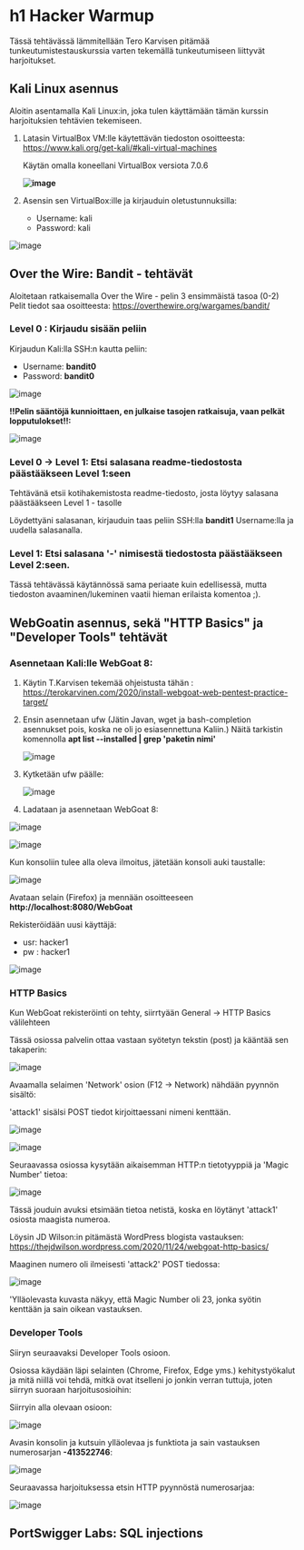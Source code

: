 # h1 Hacker Warmup
Tässä tehtävässä lämmitellään Tero Karvisen pitämää tunkeutumistestauskurssia varten tekemällä tunkeutumiseen liittyvät harjoitukset.

## Kali Linux asennus
Aloitin asentamalla Kali Linux:in, joka tulen käyttämään tämän kurssin harjoituksien tehtävien tekemiseen.

1. Latasin VirtualBox VM:lle käytettävän tiedoston osoitteesta: https://www.kali.org/get-kali/#kali-virtual-machines

   Käytän omalla koneellani VirtualBox versiota 7.0.6

   **![image](https://github.com/danielz95/Tunkeutumistestaus-Penetration-Testing-2024/assets/128583292/86e81c3b-0ccd-4426-8c7b-a43857b32819)**

2. Asensin sen VirtualBox:ille ja kirjauduin oletustunnuksilla:
   - Username: kali
   - Password: kali
 
  ![image](https://github.com/danielz95/Tunkeutumistestaus-Penetration-Testing-2024/assets/128583292/ad159056-7d5f-48b7-a3ec-61c2023f6ebc)

   

## Over the Wire: Bandit - tehtävät
Aloitetaan ratkaisemalla Over the Wire - pelin 3 ensimmäistä tasoa (0-2)
Pelit tiedot saa osoitteesta: https://overthewire.org/wargames/bandit/
### Level 0 : Kirjaudu sisään peliin
 Kirjaudun Kali:lla SSH:n kautta peliin:

   - Username: **bandit0**
   - Password: **bandit0**
   
   ![image](https://github.com/danielz95/Tunkeutumistestaus-Penetration-Testing-2024/assets/128583292/92f97182-6322-4cc6-9410-c226be8d65a3)
   
   **!!Pelin sääntöjä kunnioittaen, en julkaise tasojen ratkaisuja, vaan pelkät lopputulokset!!:**

   ![image](https://github.com/danielz95/Tunkeutumistestaus-Penetration-Testing-2024/assets/128583292/1aaa58c3-3b9c-45c6-aefb-8b9060c9a4de)

### Level 0 -> Level 1: Etsi salasana readme-tiedostosta päästääkseen Level 1:seen

Tehtävänä etsii kotihakemistosta readme-tiedosto, josta löytyy salasana päästääkseen Level 1 - tasolle

Löydettyäni salasanan, kirjauduin taas peliin SSH:lla **bandit1** Username:lla ja uudella salasanalla.

### Level 1: Etsi salasana '-' nimisestä tiedostosta päästääkseen Level 2:seen.

Tässä tehtävässä käytännössä sama periaate kuin edellisessä, mutta tiedoston avaaminen/lukeminen vaatii hieman erilaista komentoa ;).


## WebGoatin asennus, sekä "HTTP Basics" ja "Developer Tools" tehtävät

### Asennetaan Kali:lle WebGoat 8:

1. Käytin T.Karvisen tekemää ohjeistusta tähän : https://terokarvinen.com/2020/install-webgoat-web-pentest-practice-target/
2. Ensin asennetaan ufw (Jätin Javan, wget ja bash-completion asennukset pois, koska ne oli jo esiasennettuna Kaliin.)
   Näitä tarkistin komennolla **apt list --installed | grep 'paketin nimi'**

   ![image](https://github.com/danielz95/Tunkeutumistestaus-Penetration-Testing-2024/assets/128583292/8bd7f2cd-7aba-4ea5-b44b-05ba27aab861)

4. Kytketään ufw päälle:

   ![image](https://github.com/danielz95/Tunkeutumistestaus-Penetration-Testing-2024/assets/128583292/94975dd4-80d7-4a43-8bd3-54eb98d4f3de)

5.	Ladataan ja asennetaan WebGoat 8:

   ![image](https://github.com/danielz95/Tunkeutumistestaus-Penetration-Testing-2024/assets/128583292/cbf77b3d-dca4-40ec-81c9-c1cc7f404333)

 ![image](https://github.com/danielz95/Tunkeutumistestaus-Penetration-Testing-2024/assets/128583292/25322dbc-29fc-4be7-aec3-630d47d15ed0)

Kun konsoliin tulee alla oleva ilmoitus, jätetään konsoli auki taustalle:

![image](https://github.com/danielz95/Tunkeutumistestaus-Penetration-Testing-2024/assets/128583292/9716de6d-66e3-4fe5-9cc7-894dd7a8d9d3)

Avataan selain (Firefox) ja mennään osoitteeseen **http://localhost:8080/WebGoat**

Rekisteröidään uusi käyttäjä:
- usr: hacker1
- pw : hacker1

![image](https://github.com/danielz95/Tunkeutumistestaus-Penetration-Testing-2024/assets/128583292/90ac4153-e1c2-4793-8c0e-7238b23aad94)

### HTTP Basics

Kun WebGoat rekisteröinti on tehty, siirrtyään General -> HTTP Basics välilehteen

Tässä osiossa palvelin ottaa vastaan syötetyn tekstin (post) ja kääntää sen takaperin:

![image](https://github.com/danielz95/Tunkeutumistestaus-Penetration-Testing-2024/assets/128583292/3e98cfb1-f800-4ff6-a9c7-ce533816e355)

Avaamalla selaimen 'Network' osion (F12 -> Network) nähdään pyynnön sisältö:

'attack1' sisälsi POST tiedot kirjoittaessani nimeni kenttään.

![image](https://github.com/danielz95/Tunkeutumistestaus-Penetration-Testing-2024/assets/128583292/600a5dd6-c595-4634-9487-6e6b61107067)

![image](https://github.com/danielz95/Tunkeutumistestaus-Penetration-Testing-2024/assets/128583292/92d9cbc4-d3c2-49c3-897f-2a4ba47ac277)

Seuraavassa osiossa kysytään aikaisemman HTTP:n tietotyyppiä ja 'Magic Number' tietoa:

![image](https://github.com/danielz95/Tunkeutumistestaus-Penetration-Testing-2024/assets/128583292/f61ffba3-dcd8-4f78-9bc9-b62c1e64707e)

Tässä jouduin avuksi etsimään tietoa netistä, koska en löytänyt 'attack1' osiosta maagista numeroa.

Löysin JD Wilson:in pitämästä WordPress blogista vastauksen: https://thejdwilson.wordpress.com/2020/11/24/webgoat-http-basics/

Maaginen numero oli ilmeisesti 'attack2' POST tiedossa:

![image](https://github.com/danielz95/Tunkeutumistestaus-Penetration-Testing-2024/assets/128583292/fc877e57-f349-4512-a8ed-203f72e8a345)

'Ylläolevasta kuvasta näkyy, että Magic Number oli 23, jonka syötin kenttään ja sain oikean vastauksen.

### Developer Tools

Siiryn seuraavaksi Developer Tools osioon.

Osiossa käydään läpi selainten (Chrome, Firefox, Edge yms.) kehitystyökalut ja mitä niillä voi tehdä, mitkä ovat itselleni jo jonkin verran tuttuja, joten siirryn suoraan harjoitusosioihin:

Siirryin alla olevaan osioon:

![image](https://github.com/danielz95/Tunkeutumistestaus-Penetration-Testing-2024/assets/128583292/b19fa0d0-1f5c-4b5e-a32d-982c78856657)

Avasin konsolin ja kutsuin ylläolevaa js funktiota ja sain vastauksen numerosarjan **-413522746**:

![image](https://github.com/danielz95/Tunkeutumistestaus-Penetration-Testing-2024/assets/128583292/641dcacf-2ce8-4c6b-adec-be4cc9453c44)

Seuraavassa harjoituksessa etsin HTTP pyynnöstä numerosarjaa:

![image](https://github.com/danielz95/Tunkeutumistestaus-Penetration-Testing-2024/assets/128583292/8e23dc4a-36dc-48da-834f-2956949fa64f)














 

   

   


## PortSwigger Labs: SQL injections
